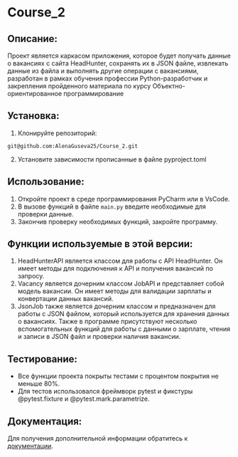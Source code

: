 # Course_2

## Описание:

Проект является каркасом приложения, которое будет получать данные о вакансиях с сайта HeadHunter, 
сохранять их в JSON файле, извлекать данные из файла и выполнять другие операции с вакансиями, разработан в рамках
обучения профессии Python-разработчик и закрепления пройденного материала по курсу Объектно-ориентированное 
программирование

## Установка:

1. Клонируйте репозиторий:
```
git@github.com:AlenaGuseva25/Course_2.git
```
2. Установите зависимости прописанные в файле pyproject.toml


## Использование:

1. Откройте проект в среде программирования PyCharm или в VsCode.
2. В вызове функций в файле `main.py` введите необходимые для проверки данные.
3. Закончив проверку необходимых функций, закройте программу.

## Функции используемые в этой версии:

1. HeadHunterAPI является классом для работы с API HeadHunter. Он имеет методы для подключения к API и получения
   вакансий по запросу.
2. Vacancy является дочерним классом JobAPI и представляет собой модель вакансии. Он имеет методы для валидации 
   зарплаты и конвертации данных вакансий.
3. JsonJob также является дочерним классом и предназначен для работы с JSON файлом, который используется для хранения 
   данных о вакансиях. Также в программе присутствуют несколько вспомогательных функций для работы с данными о зарплате,
   чтения и записи в JSON файл и проверки наличия вакансии.

## Тестирование:

* Все функции проекта покрыты тестами с процентом покрытия не меньше 80%.
* Для тестов использовался фреймворк pytest и фикстуры @pytest.fixture и @pytest.mark.parametrize.

## Документация:

Для получения дополнительной информации обратитесь к [документации](docs/README.md).